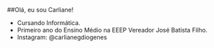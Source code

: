 ##Olá, eu sou Carliane!

- Cursando Informática.
- Primeiro ano do Ensino Médio na EEEP Vereador José Batista Filho.
- Instagram: @carlianegdiogenes
